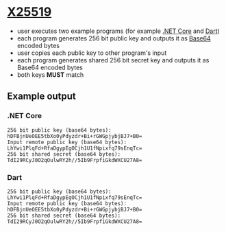 # [X25519](https://en.wikipedia.org/wiki/Curve25519)
- user executes two example programs (for example [.NET Core](dotnet-x25519) and [Dart](dart_x25519))
- each program generates 256 bit public key and outputs it as [Base64](https://en.wikipedia.org/wiki/Base64) encoded bytes
- user copies each public key to other program's input
- each program generates shared 256 bit secret key and outputs it as Base64 encoded bytes
- both keys **MUST** match
## Example output
### .NET Core
```
256 bit public key (base64 bytes): hDFBjnUeOEE5tbXo0yPdyzdr+Bi+rGWGpjybjBJ7+B0=
Input remote public key (base64 bytes):
LhYwi1PlqFd+RfaDgypEgOCjh1U1fNpixfq79sEnqTc=
256 bit shared secret (base64 bytes): TdI29RCyJ0O2qOulwRY2h//5Ib9FrpfiGkdWXCU27A8=
```
### Dart
```
256 bit public key (base64 bytes): LhYwi1PlqFd+RfaDgypEgOCjh1U1fNpixfq79sEnqTc=
Input remote public key (base64 bytes):
hDFBjnUeOEE5tbXo0yPdyzdr+Bi+rGWGpjybjBJ7+B0=
256 bit shared secret (base64 bytes): TdI29RCyJ0O2qOulwRY2h//5Ib9FrpfiGkdWXCU27A8=
```